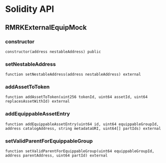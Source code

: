 # Solidity API

## RMRKExternalEquipMock

### constructor

```solidity
constructor(address nestableAddress) public
```

### setNestableAddress

```solidity
function setNestableAddress(address nestableAddress) external
```

### addAssetToToken

```solidity
function addAssetToToken(uint256 tokenId, uint64 assetId, uint64 replacesAssetWithId) external
```

### addEquippableAssetEntry

```solidity
function addEquippableAssetEntry(uint64 id, uint64 equippableGroupId, address catalogAddress, string metadataURI, uint64[] partIds) external
```

### setValidParentForEquippableGroup

```solidity
function setValidParentForEquippableGroup(uint64 equippableGroupId, address parentAddress, uint64 partId) external
```

